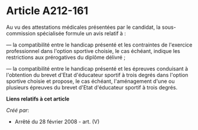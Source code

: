 # Article A212-161

Au vu des attestations médicales présentées par le candidat, la sous-commission spécialisée formule un avis relatif à :

― la compatibilité entre le handicap présenté et les contraintes de l'exercice professionnel dans l'option sportive choisie,
le cas échéant, indique les restrictions aux prérogatives du diplôme délivré ;

― la compatibilité entre le handicap présenté et les épreuves conduisant à l'obtention du brevet d'Etat d'éducateur sportif à
trois degrés dans l'option sportive choisie et propose, le cas échéant, l'aménagement d'une ou plusieurs épreuves du brevet
d'Etat d'éducateur sportif à trois degrés.

**Liens relatifs à cet article**

_Créé par_:

  - Arrêté du 28 février 2008 - art. (V)
